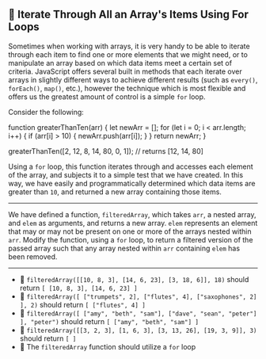🚀 Iterate Through All an Array's Items Using For Loops
-------------------------------------------------------

Sometimes when working with arrays, it is very handy to be able to iterate through each item to find one or more elements that we might need, or to manipulate an array based on which data items meet a certain set of criteria. JavaScript offers several built in methods that each iterate over arrays in slightly different ways to achieve different results (such as `every()`, `forEach()`, `map()`, etc.), however the technique which is most flexible and offers us the greatest amount of control is a simple `for` loop.

Consider the following:

function greaterThanTen(arr) {
  let newArr = \[\];
  for (let i = 0; i < arr.length; i++) {
    if (arr\[i\] > 10) {
      newArr.push(arr\[i\]);
    }
  }
  return newArr;
}

greaterThanTen(\[2, 12, 8, 14, 80, 0, 1\]);
// returns \[12, 14, 80\]

Using a `for` loop, this function iterates through and accesses each element of the array, and subjects it to a simple test that we have created. In this way, we have easily and programmatically determined which data items are greater than `10`, and returned a new array containing those items.

* * *

We have defined a function, `filteredArray`, which takes `arr`, a nested array, and `elem` as arguments, and returns a new array. `elem` represents an element that may or may not be present on one or more of the arrays nested within `arr`. Modify the function, using a `for` loop, to return a filtered version of the passed array such that any array nested within `arr` containing `elem` has been removed.

* * *

*   🧪 `filteredArray([[10, 8, 3], [14, 6, 23], [3, 18, 6]], 18)` should return `[ [10, 8, 3], [14, 6, 23] ]`
*   🧪 `filteredArray([ ["trumpets", 2], ["flutes", 4], ["saxophones", 2] ], 2)` should return `[ ["flutes", 4] ]`
*   🧪 `filteredArray([ ["amy", "beth", "sam"], ["dave", "sean", "peter"] ], "peter")` should return `[ ["amy", "beth", "sam"] ]`
*   🧪 `filteredArray([[3, 2, 3], [1, 6, 3], [3, 13, 26], [19, 3, 9]], 3)` should return `[ ]`
*   🧪 The `filteredArray` function should utilize a `for` loop